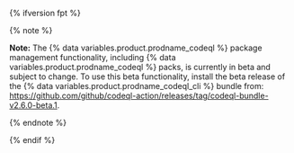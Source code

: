 {% ifversion fpt %}

{% note %}

**Note:** The {% data variables.product.prodname_codeql %} package management functionality, including {% data variables.product.prodname_codeql %} packs, is currently in beta and subject to change. To use this beta functionality, install the beta release of the {% data variables.product.prodname_codeql_cli %} bundle from: https://github.com/github/codeql-action/releases/tag/codeql-bundle-v2.6.0-beta.1.

{% endnote %}

{% endif %}

